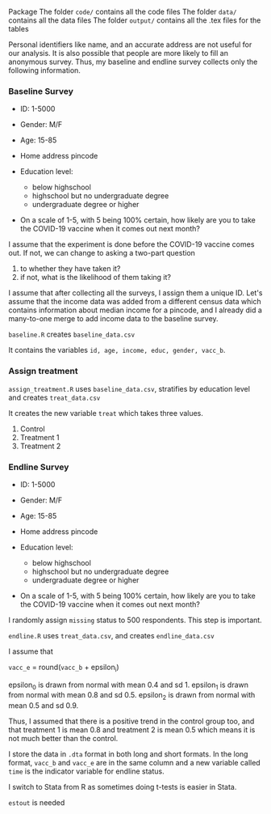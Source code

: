 Package The folder `code/` contains all the code files
The folder `data/` contains all the data files
The folder `output/` contains all the .tex files for the tables


Personal identifiers like name, and an accurate address are not useful
for our analysis. It is also possible that people are more likely to fill an
anonymous survey. Thus, my baseline and endline survey collects only the
following information. 


### Baseline Survey 

* ID: 1-5000

* Gender: M/F

* Age: 15-85

* Home address pincode

* Education level: 
	+ below highschool
	+ highschool but no undergraduate degree
	+ undergraduate degree or higher

* On a scale of 1-5, with 5 being 100% certain, how likely are you to take the COVID-19 vaccine when it comes out next month?

I assume that the experiment is done before the COVID-19 vaccine comes out. If not, we can change to asking a two-part question
1. to whether they have taken it?
2. if not, what is the likelihood of them taking it? 

I assume that after collecting all the surveys, I assign them a unique ID. Let's assume that the income data was added from a different census data which contains information about median income for a pincode, and I already did a many-to-one merge to add income data to the baseline survey. 


`baseline.R` creates `baseline_data.csv` 

It contains the variables `id, age, income, educ, gender, vacc_b`.


### Assign treatment


`assign_treatment.R` uses `baseline_data.csv`, stratifies by education level and creates `treat_data.csv` 

It creates the new variable `treat` which takes three values.
1. Control
2. Treatment 1
3. Treatment 2

### Endline Survey 

* ID: 1-5000

* Gender: M/F

* Age: 15-85

* Home address pincode

* Education level: 
	+ below highschool
	+ highschool but no undergraduate degree
	+ undergraduate degree or higher

* On a scale of 1-5, with 5 being 100% certain, how likely are you to take the COVID-19 vaccine when it comes out next month?

I randomly assign `missing` status to 500 respondents. This step is important. 

`endline.R` uses `treat_data.csv`, and creates `endline_data.csv` 

I assume that

`vacc_e` = round(`vacc_b` + epsilon<sub>i</sub>)

epsilon<sub>0</sub> is drawn from normal with mean 0.4 and sd 1.
epsilon<sub>1</sub> is drawn from normal with mean 0.8 and sd 0.5.
epsilon<sub>2</sub> is drawn from normal with mean 0.5 and sd 0.9.

Thus, I assumed that there is a positive trend in the control group too, and that treatment 1 is mean 0.8 and treatment 2 is mean 0.5 which means it is not much better than the control.

I store the data in `.dta` format in both long and short formats. In the long format, `vacc_b` and `vacc_e` are in the same column and a new variable called `time` is the indicator variable for endline status.

I switch to Stata from R as sometimes doing t-tests is easier in Stata.

`estout` is needed
